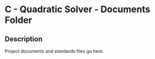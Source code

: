 
# C - Quadratic Solver - Documents Folder

## Description
Project documents and standards files go here.
